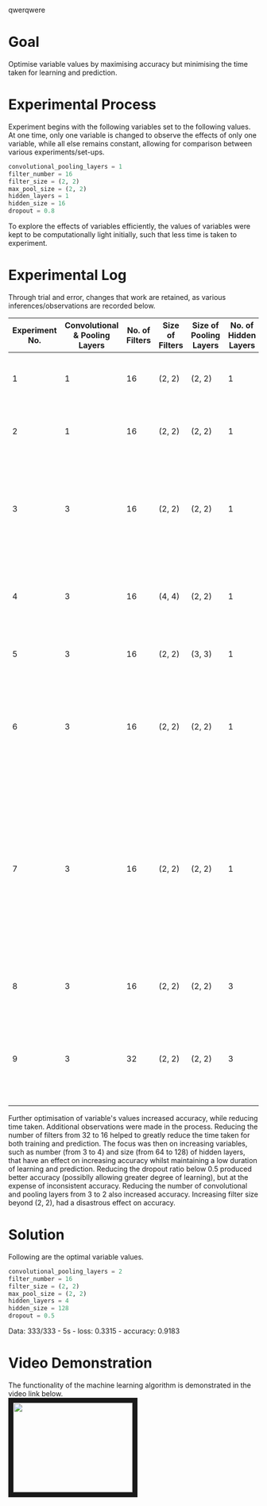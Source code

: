 qwerqwere

<div style="page-break-after: always;"></div>

# Goal
Optimise variable values by maximising accuracy but minimising the time taken for learning and prediction.

# Experimental Process
Experiment begins with the following variables set to the following values. At one time, only one variable is changed to observe the effects of only one variable, while all else remains constant, allowing for comparison between various experiments/set-ups.

```python
convolutional_pooling_layers = 1
filter_number = 16
filter_size = (2, 2)
max_pool_size = (2, 2)
hidden_layers = 1
hidden_size = 16
dropout = 0.8
```

To explore the effects of variables efficiently, the values of variables were kept to be computationally light initially, such that less time is taken to experiment.

# Experimental Log
Through trial and error, changes that work are retained, as various inferences/observations are recorded below.

Experiment No. | Convolutional & Pooling Layers | No. of Filters | Size of Filters | Size of Pooling Layers | No. of Hidden Layers | Size of Hidden Layers | Droopout | Data | Observations/Inference
--- | --- | --- | --- | --- | --- | --- | --- | --- | ---
1 | 1 | 16 | (2, 2) | (2, 2) | 1 | 16 | 0.3 | 333/333 - 8s - loss: 3.4937 - accuracy: 0.0540 | 
2 | 1 | 16 | (2, 2) | (2, 2) | 1 | 16 | 0.9 | 333/333 - 4s - loss: 3.5044 - accuracy: 0.0562 | Increasing dropout ratio increases accuracy and decreases time taken (compared with experiment 1).
3 | 3 | 16 | (2, 2) | (2, 2) | 1 | 16 | 0.9 | 333/333 - 6s - loss: 3.5052 - accuracy: 0.0569 | Cannot increase number of convolutional and pooling layers beyond 3, due to "ValueError: Negative dimension size". Minimal increase in accuracy with minimal increase in time (compared with experiment 2).
4 | 3 | 16 | (4, 4) | (2, 2) | 1 | 16 | 0.9 | 333/333 - 6s - loss: 3.4999 - accuracy: 0.0553 | Negative effect on accuracy (compared with experiment 3). Filter size cannot be more than (4, 4), due to "ValueError: Negative dimension size".
5 | 3 | 16 | (2, 2) | (3, 3) | 1 | 16 | 0.9 | "ValueError: Negative dimension size" | Size of pooling layer cannot be more than (2, 2)
6 | 3 | 16 | (2, 2) | (2, 2) | 1 | 64 | 0.9 | 333/333 - 4s - loss: 3.5040 - accuracy: 0.0557 | Negative effect on accuracy (compared with experiment 3). Hypothesis: Dropout must be decreased together with increase in size of hidden layer, for greater degree of learning with a more complex hidden layer.
7 | 3 | 16 | (2, 2) | (2, 2) | 1 | 64 | 0.5 | 333/333 - 3s - loss: 0.9799 - accuracy: 0.6956 | Significant increase in accuracy (compared with experiment 6). Hypothesis in experiment 7 is true (also need to take into account the limitations of a low dropout ratio stated in experiment 2). Hypothesis: Jointly increasing number of hidden layers and size of hidden layers is required for positive effect on accuracy (to increase the complexity of the hidden layers for learning and prediction).
8 | 3 | 16 | (2, 2) | (2, 2) | 3 | 64 | 0.5 | 333/333 - 3s - loss: 0.6344 - accuracy: 0.7853 | Significant increase in accuracy (compared with experiment 7). Hypothesis in experiment 8 is true.
9 | 3 | 32 | (2, 2) | (2, 2) | 3 | 64 | 0.5 | 333/333 - 8s - loss: 0.4028 - accuracy: 0.8739 | Significant increase in accuracy and time taken. Having explored the effects of each variable so far, we attempt to modify variables further to increase accuracy and reduce time taken.

Further optimisation of variable's values increased accuracy, while reducing time taken. Additional observations were made in the process. Reducing the number of filters from 32 to 16 helped to greatly reduce the time taken for both training and prediction. The focus was then on increasing variables, such as number (from 3 to 4) and size (from 64  to 128) of hidden layers, that have an effect on increasing accuracy whilst maintaining a low duration of learning and prediction. Reducing the dropout ratio below 0.5 produced better accuracy (possiblly allowing greater degree of learning), but at the expense of inconsistent accuracy. Reducing the number of convolutional and pooling layers from 3 to 2 also increased accuracy. Increasing filter size beyond (2, 2), had a disastrous effect on accuracy.

# Solution
Following are the optimal variable values.

```python
convolutional_pooling_layers = 2
filter_number = 16
filter_size = (2, 2)
max_pool_size = (2, 2)
hidden_layers = 4
hidden_size = 128
dropout = 0.5
```

Data: 333/333 - 5s - loss: 0.3315 - accuracy: 0.9183

# Video Demonstration
The functionality of the machine learning algorithm is demonstrated in the video link below.<br>
<a href="https://youtu.be/hhN4mqlNoU0" target="_blank">
    <img src="https://i9.ytimg.com/vi/hhN4mqlNoU0/mq2.jpg?sqp=CNiX3pIG&rs=AOn4CLCrG8fio4KR1-anMd5PrlQjdiX50g" width="240" height="180" border="10" />
</a>
